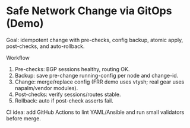 # Safe Network Change via GitOps (Demo)

Goal: idempotent change with pre-checks, config backup, atomic apply, post-checks, and auto-rollback.

Workflow
1) Pre-checks: BGP sessions healthy, routing OK.
2) Backup: save pre-change running-config per node and change-id.
3) Change: merge/replace config (FRR demo uses vtysh; real gear uses napalm/vendor modules).
4) Post-checks: verify sessions/routes stable.
5) Rollback: auto if post-check asserts fail.

CI idea: add GitHub Actions to lint YAML/Ansible and run small validators before merge.
